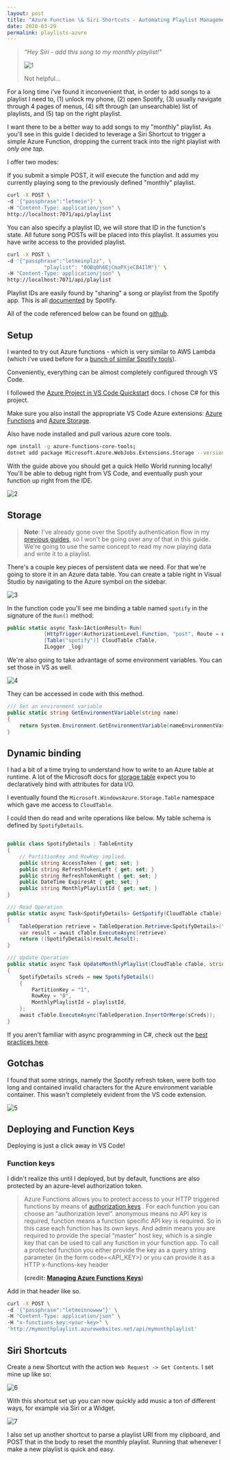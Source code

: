 ```yaml
---
layout: post
title: "Azure Function \& Siri Shortcuts - Automating Playlist Management"
date: 2020-03-29
permalink: playlists-azure
---
```


> *“Hey Siri - add this song to my monthly playlist!"*
>
> ![1](../assets/resources-playlist-azure/1.PNG)
>
> Not helpful...

For a long time i've found it inconvenient that, in order to add songs to a playlist I need to, (1) unlock my phone, (2) open Spotify, (3) usually navigate through 4 pages of menus, (4) sift through (an unsearchable) list of playlists, and (5) tap on the right playlist.

I want there to be a better way to add songs to my "monthly" playlist. As you'll see in this guide I decided to leverage a Siri Shortcut to trigger a simple Azure Function, dropping the current track into the right playlist with _only one tap_.

I offer two modes:

If you submit a simple POST, it will execute the function and add my currently playing song to the previously defined "monthly" playlist.

```bash
curl -X POST \
-d '{"passphrase":"letmein"}' \
-H "Content-Type: application/json" \
http://localhost:7071/api/playlist
```

You can also specify a playlist ID, we will store that ID in the function's state. All future song POSTs will be placed into this playlist. It assumes you have write access to the provided playlist.

```bash
curl -X POST \
-d '{"passphrase":"letmeinplzz", \
			"playlist": "0OBq0h6EjCmaPXjeCB4IlM"}' \
-H "Content-Type: application/json" \
http://localhost:7071/api/playlist
```

Playlist IDs are easily found by "sharing" a song or playlist from the Spotify app. This is all [documented](https://developer.spotify.com/documentation/web-api/reference/object-model/) by Spotify.

All of the code referenced below can be found on [github](https://github.com/joshspicer/MonthlyPlaylistAzureFunction).

## Setup

I wanted to try out Azure functions - which is very similar to AWS Lambda (which i've used before for a [bunch of similar Spotify tools](/spotify-now-playing)).

Conveniently, everything can be almost completely configured through VS Code.

I followed the [Azure Project in VS Code Quickstart](https://docs.microsoft.com/en-us/azure/azure-functions/functions-create-first-function-vs-code?pivots=programming-language-csharp) docs. I chose C# for this project.

Make sure you also install the appropriate VS Code Azure extensions: [Azure Functions](https://marketplace.visualstudio.com/items?itemName=ms-azuretools.vscode-azurefunctions) and [Azure Storage](https://marketplace.visualstudio.com/items?itemName=ms-azuretools.vscode-azurestorage).

Also have node installed and pull various azure core tools.

```bash
npm install -g azure-functions-core-tools;
dotnet add package Microsoft.Azure.WebJobs.Extensions.Storage --version 3.0.4
```

With the guide above you should get a quick Hello World running locally! You'll be able to debug right from VS Code, and eventually push your function up right from the IDE.

![2](../assets/resources-playlist-azure/2.png)

## Storage

> **Note**: I've already gone over the Spotify authentication flow in my [previous guides](/spotify-now-playing), so I won't be going over any of that in this guide. We're going to use the same concept to read my now playing data and write it to a playlist.

There's a couple key pieces of persistent data we need. For that we're going to store it in an Azure data table. You can create a table right in Visual Studio by navigating to the Azure symbol on the sidebar.

![3](../assets/resources-playlist-azure/3.png)

In the function code you'll see me binding a table named `spotify` in the signature of the `Run()` method:

```c#
public static async Task<IActionResult> Run(
            [HttpTrigger(AuthorizationLevel.Function, "post", Route = null)] HttpRequest req,
            [Table("spotify")] CloudTable cTable,
            ILogger _log)
```

We're also going to take advantage of some environment variables. You can set those in VS as well.

![4](../assets/resources-playlist-azure/4.png)

They can be accessed in code with this method.

```c#
/// Get an environment variable
public static string GetEnvironmentVariable(string name)
{
    return System.Environment.GetEnvironmentVariable(nameEnvironmentVariableTarget.Process);
}
```

## Dynamic binding

I had a bit of a time trying to understand how to write to an Azure table at runtime. A lot of the Microsoft docs for [storage table](https://docs.microsoft.com/en-us/azure/azure-functions/functions-bindings-storage-table?tabs=csharp) expect you to declaratively bind with attributes for data I/O.

I eventually found the `Microsoft.WindowsAzure.Storage.Table` namespace which gave me access to `CloudTable`.

I could then do read and write operations like below. My table schema is defined by `SpotifyDetails`.

```c#

public class SpotifyDetails : TableEntity
{
    // PartitionKey and RowKey implied.
    public string AccessToken { get; set; }
    public string RefreshTokenLeft { get; set; }
    public string RefreshTokenRight { get; set; }
    public DateTime ExpiresAt { get; set; }
    public string MonthlyPlaylistId { get; set; }
}

/// Read Operation
public static async Task<SpotifyDetails> GetSpotify(CloudTable cTable)
{
    TableOperation retrieve = TableOperation.Retrieve<SpotifyDetails>("1", "0");
    var result = await cTable.ExecuteAsync(retrieve)
    return ((SpotifyDetails)result.Result);
}

/// Update Operation
public static async Task UpdateMonthlyPlaylist(CloudTable cTable, string playlistId)
{
    SpotifyDetails sCreds = new SpotifyDetails()
    {
        PartitionKey = "1",
        RowKey = "0",
        MonthlyPlaylistId = playlistId,
    };
    await cTable.ExecuteAsync(TableOperation.InsertOrMerge(sCreds));
}

```

If you aren't familiar with async programming in C#, check out the [best practices here](https://docs.microsoft.com/en-us/archive/msdn-magazine/2013/march/async-await-best-practices-in-asynchronous-programming).

## Gotchas

I found that some strings, namely the Spotify refresh token, were both too long and contained invalid characters for the Azure environment variable container. This wasn't completely evident from the VS code extension.

![5](../assets/resources-playlist-azure/5.png)

## Deploying and Function Keys

Deploying is just a click away in VS Code!

### Function keys

I didn't realize this until I deployed, but by default, functions are also protected by an azure-level authorization token.

> Azure Functions allows you to protect access to your HTTP triggered functions by means of [authorization keys](https://docs.microsoft.com/en-us/azure/azure-functions/functions-bindings-http-webhook#authorization-keys) . For each function you can choose an "authorization level". anonymous means no API key is required, function means a function specific API key is required. So in this case each function has its own keys. And admin means you are required to provide the special “master” host key, which is a single key that can be used to call any function in your function app.
> To call a protected function you either provide the key as a query string parameter (in the form code=<API_KEY>) or you can provide it as a HTTP x-functions-key header
>
> **(credit: [Managing Azure Functions Keys](https://markheath.net/post/managing-azure-function-keys))**

Add in that header like so.

```bash
curl -X POST \
-d '{"passphrase":"letmeinnowww"}' \
-H "Content-Type: application/json" \
-H "x-functions-key:<your-key>" \
'http://mymonthplaylist.azurewebsites.net/api/mymonthplaylist'

```

## Siri Shortcuts

Create a new Shortcut with the action `Web Request -> Get Contents`. I set mine up like so:

![6](../assets/resources-playlist-azure/6.png)

With this shortcut set up you can now quickly add music a ton of different ways, for example via Siri or a Widget.

![7](../assets/resources-playlist-azure/7.jpeg)

I also set up another shortcut to parse a playlist URI from my clipboard, and POST that in the body to reset the monthly playlist. Running that whenever I make a new playlist is quick and easy.
